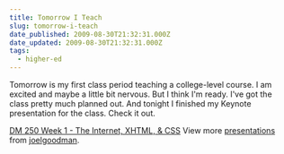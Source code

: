 ```yaml
---
title: Tomorrow I Teach
slug: tomorrow-i-teach
date_published: 2009-08-30T21:32:31.000Z
date_updated: 2009-08-30T21:32:31.000Z
tags:
  - higher-ed
---
```


Tomorrow is my first class period teaching a college-level course. I am excited and maybe a little bit nervous. But I think I'm ready. I've got the class pretty much planned out. And tonight I finished my Keynote presentation for the class. Check it out.

[DM 250 Week 1 - The Internet, XHTML, & CSS](http://www.slideshare.net/joelgoodman/dm-250-week-1-the-internet-xhtml-css)
View more [presentations](http://www.slideshare.net/) from [joelgoodman](http://www.slideshare.net/joelgoodman).
